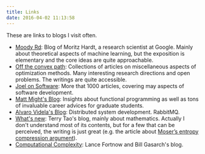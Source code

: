 ```yaml
---
title: Links
date: 2016-04-02 11:13:58
---
```

These are links to blogs I visit often.

- [Moody Rd](http://blog.mrtz.org): Blog of Moritz Hardt, a research scientist at Google. Mainly about theoretical aspects of machine learning, but the exposition is elementary and the core ideas are quite approachable. 
- [Off the convex path](http://www.offconvex.org): Collections of articles on miscellaneous aspects of optimization methods. Many interesting research directions and open problems. The writings are quite accessible.
- [Joel on Software](http://www.joelonsoftware.com/index.html): More that 1000 articles, covering may aspects of software development.
- [Matt Might's Blog](http://matt.might.net/articles/): Insights about functional programming as well as tons of invaluable career advices for graduate students.
- [Alvaro Videla's Blog](http://videlalvaro.github.io): Distributed system development. RabbitMQ.
- [What's new](https://terrytao.wordpress.com): Terry Tao's blog, mainly about mathematics. Actually I don't understand most of its contents, but for a few that can be perceived, the writing is just great (e.g. the article about [Moser’s entropy compression argument](https://terrytao.wordpress.com/2009/08/05/mosers-entropy-compression-argument/#more-2297)).
- [Computational Complexity](http://blog.computationalcomplexity.org): Lance Fortnow and Bill Gasarch's blog.

